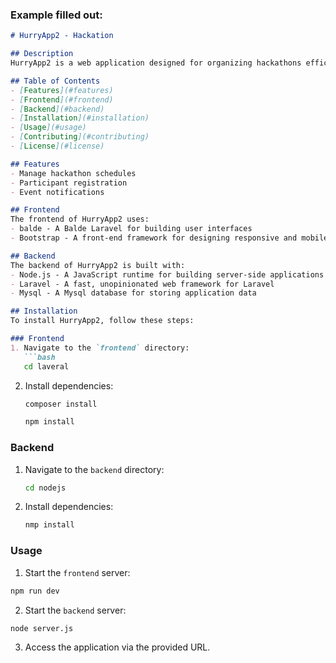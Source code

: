 
### Example filled out:

```markdown
# HurryApp2 - Hackation 

## Description
HurryApp2 is a web application designed for organizing hackathons efficiently.

## Table of Contents
- [Features](#features)
- [Frontend](#frontend)
- [Backend](#backend)
- [Installation](#installation)
- [Usage](#usage)
- [Contributing](#contributing)
- [License](#license)

## Features
- Manage hackathon schedules
- Participant registration
- Event notifications

## Frontend
The frontend of HurryApp2 uses:
- balde - A Balde Laravel for building user interfaces
- Bootstrap - A front-end framework for designing responsive and mobile-first websites

## Backend
The backend of HurryApp2 is built with:
- Node.js - A JavaScript runtime for building server-side applications
- Laravel - A fast, unopinionated web framework for Laravel
- Mysql - A Mysql database for storing application data

## Installation
To install HurryApp2, follow these steps:

### Frontend
1. Navigate to the `frontend` directory:
   ```bash
   cd laveral
   ```

2. Install dependencies:
   ```bash
   composer install
   ```
   ```bash
   npm install
   ```

### Backend
1. Navigate to the `backend` directory:
   ```bash
   cd nodejs
   ```
2. Install dependencies:
   ```bash
   nmp install
   ```

### Usage
   1. Start the `frontend` server:
   ```bash
   npm run dev
   ```

   2. Start the `backend` server:
   ```bash
   node server.js
   ```

   3. Access the application via the provided URL.


